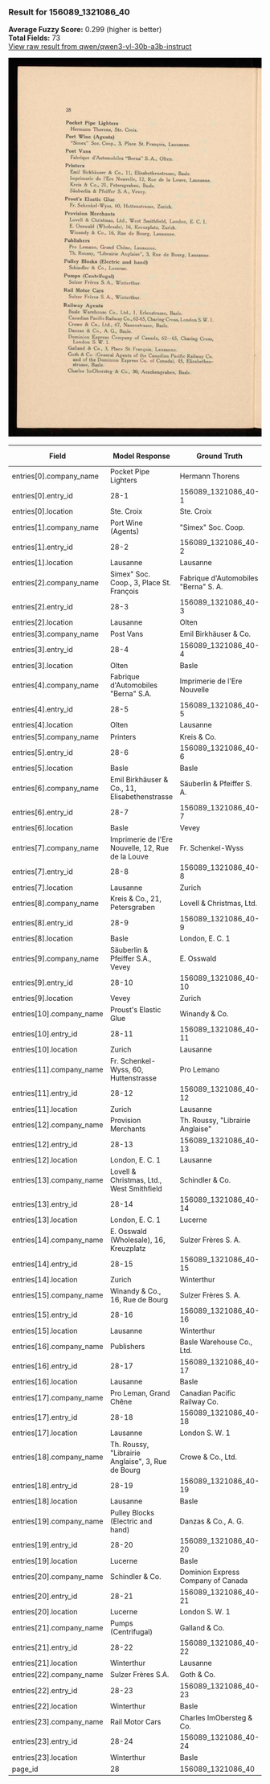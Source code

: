 ### Result for 156089_1321086_40
**Average Fuzzy Score:** 0.299 (higher is better)<br>
**Total Fields:** 73<br>
[View raw result from qwen/qwen3-vl-30b-a3b-instruct](https://github.com/RISE-UNIBAS/humanities_data_benchmark/blob/main/results/2025-10-28/T0397/request_T0397_156089_1321086_40.json)

<img src="https://github.com/RISE-UNIBAS/humanities_data_benchmark/blob/main/benchmarks/company_lists/images/156089_1321086_40.jpg?raw=true" alt="156089_1321086_40" width="600px">

| Field | Model Response | Ground Truth | Fuzzy Score | Match |
|-------|----------------|--------------|-------------|-------|
| entries[0].company_name | Pocket Pipe Lighters | Hermann Thorens | 0.286 | ❌ |
| entries[0].entry_id | 28-1 | 156089_1321086_40-1 | 0.348 | ❌ |
| entries[0].location | Ste. Croix | Ste. Croix | 1.000 | ✅ |
| entries[1].company_name | Port Wine (Agents) | "Simex" Soc. Coop. | 0.167 | ❌ |
| entries[1].entry_id | 28-2 | 156089_1321086_40-2 | 0.348 | ❌ |
| entries[1].location | Lausanne | Lausanne | 1.000 | ✅ |
| entries[2].company_name | Simex" Soc. Coop., 3, Place St. François | Fabrique d'Automobiles "Berna" S. A. | 0.289 | ❌ |
| entries[2].entry_id | 28-3 | 156089_1321086_40-3 | 0.348 | ❌ |
| entries[2].location | Lausanne | Olten | 0.154 | ❌ |
| entries[3].company_name | Post Vans | Emil Birkhäuser & Co. | 0.133 | ❌ |
| entries[3].entry_id | 28-4 | 156089_1321086_40-4 | 0.348 | ❌ |
| entries[3].location | Olten | Basle | 0.400 | ❌ |
| entries[4].company_name | Fabrique d'Automobiles "Berna" S.A. | Imprimerie de l'Ere Nouvelle | 0.286 | ❌ |
| entries[4].entry_id | 28-5 | 156089_1321086_40-5 | 0.348 | ❌ |
| entries[4].location | Olten | Lausanne | 0.154 | ❌ |
| entries[5].company_name | Printers | Kreis & Co. | 0.316 | ❌ |
| entries[5].entry_id | 28-6 | 156089_1321086_40-6 | 0.348 | ❌ |
| entries[5].location | Basle | Basle | 1.000 | ✅ |
| entries[6].company_name | Emil Birkhäuser & Co., 11, Elisabethenstrasse | Säuberlin & Pfeiffer S. A. | 0.282 | ❌ |
| entries[6].entry_id | 28-7 | 156089_1321086_40-7 | 0.348 | ❌ |
| entries[6].location | Basle | Vevey | 0.200 | ❌ |
| entries[7].company_name | Imprimerie de l'Ere Nouvelle, 12, Rue de la Louve | Fr. Schenkel-Wyss | 0.152 | ❌ |
| entries[7].entry_id | 28-8 | 156089_1321086_40-8 | 0.348 | ❌ |
| entries[7].location | Lausanne | Zurich | 0.143 | ❌ |
| entries[8].company_name | Kreis & Co., 21, Petersgraben | Lovell & Christmas, Ltd. | 0.302 | ❌ |
| entries[8].entry_id | 28-9 | 156089_1321086_40-9 | 0.348 | ❌ |
| entries[8].location | Basle | London, E. C. 1 | 0.000 | ❌ |
| entries[9].company_name | Säuberlin & Pfeiffer S.A., Vevey | E. Osswald | 0.095 | ❌ |
| entries[9].entry_id | 28-10 | 156089_1321086_40-10 | 0.400 | ❌ |
| entries[9].location | Vevey | Zurich | 0.000 | ❌ |
| entries[10].company_name | Proust's Elastic Glue | Winandy & Co. | 0.118 | ❌ |
| entries[10].entry_id | 28-11 | 156089_1321086_40-11 | 0.400 | ❌ |
| entries[10].location | Zurich | Lausanne | 0.143 | ❌ |
| entries[11].company_name | Fr. Schenkel-Wyss, 60, Huttenstrasse | Pro Lemano | 0.174 | ❌ |
| entries[11].entry_id | 28-12 | 156089_1321086_40-12 | 0.400 | ❌ |
| entries[11].location | Zurich | Lausanne | 0.143 | ❌ |
| entries[12].company_name | Provision Merchants | Th. Roussy, "Librairie Anglaise" | 0.275 | ❌ |
| entries[12].entry_id | 28-13 | 156089_1321086_40-13 | 0.400 | ❌ |
| entries[12].location | London, E. C. 1 | Lausanne | 0.261 | ❌ |
| entries[13].company_name | Lovell & Christmas, Ltd., West Smithfield | Schindler & Co. | 0.214 | ❌ |
| entries[13].entry_id | 28-14 | 156089_1321086_40-14 | 0.400 | ❌ |
| entries[13].location | London, E. C. 1 | Lucerne | 0.182 | ❌ |
| entries[14].company_name | E. Osswald (Wholesale), 16, Kreuzplatz | Sulzer Frères S. A. | 0.211 | ❌ |
| entries[14].entry_id | 28-15 | 156089_1321086_40-15 | 0.400 | ❌ |
| entries[14].location | Zurich | Winterthur | 0.250 | ❌ |
| entries[15].company_name | Winandy & Co., 16, Rue de Bourg | Sulzer Frères S. A. | 0.200 | ❌ |
| entries[15].entry_id | 28-16 | 156089_1321086_40-16 | 0.400 | ❌ |
| entries[15].location | Lausanne | Winterthur | 0.222 | ❌ |
| entries[16].company_name | Publishers | Basle Warehouse Co., Ltd. | 0.229 | ❌ |
| entries[16].entry_id | 28-17 | 156089_1321086_40-17 | 0.400 | ❌ |
| entries[16].location | Lausanne | Basle | 0.462 | ❌ |
| entries[17].company_name | Pro Leman, Grand Chêne | Canadian Pacific Railway Co. | 0.240 | ❌ |
| entries[17].entry_id | 28-18 | 156089_1321086_40-18 | 0.400 | ❌ |
| entries[17].location | Lausanne | London S. W. 1 | 0.273 | ❌ |
| entries[18].company_name | Th. Roussy, "Librairie Anglaise", 3, Rue de Bourg | Crowe & Co., Ltd. | 0.212 | ❌ |
| entries[18].entry_id | 28-19 | 156089_1321086_40-19 | 0.400 | ❌ |
| entries[18].location | Lausanne | Basle | 0.462 | ❌ |
| entries[19].company_name | Pulley Blocks (Electric and hand) | Danzas & Co., A. G. | 0.154 | ❌ |
| entries[19].entry_id | 28-20 | 156089_1321086_40-20 | 0.400 | ❌ |
| entries[19].location | Lucerne | Basle | 0.167 | ❌ |
| entries[20].company_name | Schindler & Co. | Dominion Express Company of Canada | 0.245 | ❌ |
| entries[20].entry_id | 28-21 | 156089_1321086_40-21 | 0.400 | ❌ |
| entries[20].location | Lucerne | London S. W. 1 | 0.190 | ❌ |
| entries[21].company_name | Pumps (Centrifugal) | Galland & Co. | 0.125 | ❌ |
| entries[21].entry_id | 28-22 | 156089_1321086_40-22 | 0.400 | ❌ |
| entries[21].location | Winterthur | Lausanne | 0.222 | ❌ |
| entries[22].company_name | Sulzer Frères S.A. | Goth & Co. | 0.214 | ❌ |
| entries[22].entry_id | 28-23 | 156089_1321086_40-23 | 0.400 | ❌ |
| entries[22].location | Winterthur | Basle | 0.133 | ❌ |
| entries[23].company_name | Rail Motor Cars | Charles ImObersteg & Co. | 0.308 | ❌ |
| entries[23].entry_id | 28-24 | 156089_1321086_40-24 | 0.400 | ❌ |
| entries[23].location | Winterthur | Basle | 0.133 | ❌ |
| page_id | 28 | 156089_1321086_40 | 0.211 | ❌ |

